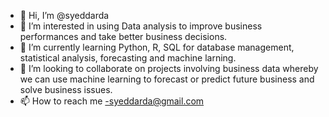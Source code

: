 - 👋 Hi, I’m @syeddarda
- 👀 I’m interested in using Data analysis to improve business performances and take better business decisions.
- 🌱 I’m currently learning Python, R, SQL for database management, statistical analysis, forecasting and machine larning.
- 💞️ I’m looking to collaborate on projects involving business data whereby we can use machine learning to forecast or predict future business and solve business issues.
- 📫 How to reach me -syeddarda@gmail.com

<!---
syeddarda/syeddarda is a ✨ special ✨ repository because its `README.md` (this file) appears on your GitHub profile.
You can click the Preview link to take a look at your changes.
--->
